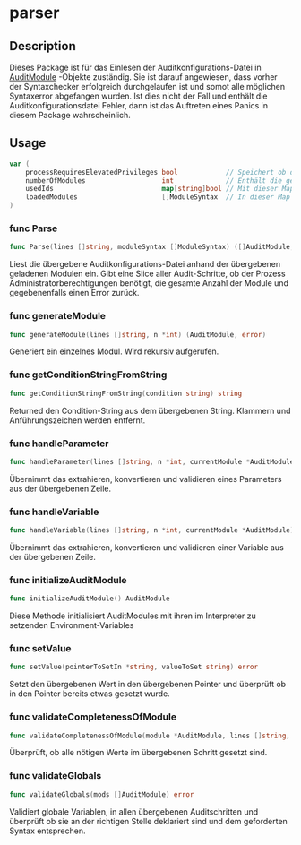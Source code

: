 # parser

## Description

Dieses Package ist für das Einlesen der Auditkonfigurations-Datei in
[AuditModule](#type-auditmodule) -Objekte zuständig. Sie ist darauf angewiesen, dass vorher
der Syntaxchecker erfolgreich durchgelaufen ist und somot alle möglichen
Syntaxerror abgefangen wurden. Ist dies nicht der Fall und enthält die
Auditkonfigurationsdatei Fehler, dann ist das Auftreten eines Panics in diesem
Package wahrscheinlich.

## Usage

```go
var (
	processRequiresElevatedPrivileges bool            // Speichert ob der Prozess Administratorprivilegien benötigt.
	numberOfModules                   int             // Enthält die gesamte Anzahl der eingelesenen Module. Wird für die Progressbar benötigt.
	usedIds                           map[string]bool // Mit dieser Map wird gespeichert, welche IDs für die Module bereits verwendet wurde.
	loadedModules                     []ModuleSyntax  // In dieser Map werden die geladenen Modulen für den Zugriff aus dem gesamten Package gespeichert.
)
```

### func  Parse

```go
func Parse(lines []string, moduleSyntax []ModuleSyntax) ([]AuditModule, bool, int, error)
```
Liest die übergebene Auditkonfigurations-Datei anhand der übergebenen geladenen
Modulen ein. Gibt eine Slice aller Audit-Schritte, ob der Prozess
Administratorberechtigungen benötigt, die gesamte Anzahl der Module und
gegebenenfalls einen Error zurück.

### func  generateModule

```go
func generateModule(lines []string, n *int) (AuditModule, error)
```
Generiert ein einzelnes Modul. Wird rekursiv aufgerufen.

### func  getConditionStringFromString

```go
func getConditionStringFromString(condition string) string
```
Returned den Condition-String aus dem übergebenen String. Klammern und
Anführungszeichen werden entfernt.

### func  handleParameter

```go
func handleParameter(lines []string, n *int, currentModule *AuditModule) error
```
Übernimmt das extrahieren, konvertieren und validieren eines Parameters aus der
übergebenen Zeile.

### func  handleVariable

```go
func handleVariable(lines []string, n *int, currentModule *AuditModule) error
```
Übernimmt das extrahieren, konvertieren und validieren einer Variable aus der
übergebenen Zeile.

### func  initializeAuditModule

```go
func initializeAuditModule() AuditModule
```
Diese Methode initialisiert AuditModules mit ihren im Interpreter zu setzenden
Environment-Variables

### func  setValue

```go
func setValue(pointerToSetIn *string, valueToSet string) error
```
Setzt den übergebenen Wert in den übergebenen Pointer und überprüft ob in den
Pointer bereits etwas gesetzt wurde.

### func  validateCompletenessOfModule

```go
func validateCompletenessOfModule(module *AuditModule, lines []string, n *int) error
```
Überprüft, ob alle nötigen Werte im übergebenen Schritt gesetzt sind.

### func  validateGlobals

```go
func validateGlobals(mods []AuditModule) error
```
Validiert globale Variablen, in allen übergebenen Auditschritten und überprüft
ob sie an der richtigen Stelle deklariert sind und dem geforderten Syntax
entsprechen.
